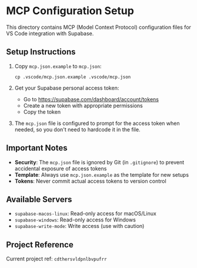 # MCP Configuration Setup

This directory contains MCP (Model Context Protocol) configuration files for VS Code integration with Supabase.

## Setup Instructions

1. Copy `mcp.json.example` to `mcp.json`:
   ```
   cp .vscode/mcp.json.example .vscode/mcp.json
   ```

2. Get your Supabase personal access token:
   - Go to https://supabase.com/dashboard/account/tokens
   - Create a new token with appropriate permissions
   - Copy the token

3. The `mcp.json` file is configured to prompt for the access token when needed, so you don't need to hardcode it in the file.

## Important Notes

- **Security**: The `mcp.json` file is ignored by Git (in `.gitignore`) to prevent accidental exposure of access tokens
- **Template**: Always use `mcp.json.example` as the template for new setups
- **Tokens**: Never commit actual access tokens to version control

## Available Servers

- `supabase-macos-linux`: Read-only access for macOS/Linux
- `supabase-windows`: Read-only access for Windows  
- `supabase-write-mode`: Write access (use with caution)

## Project Reference

Current project ref: `cdthersvldpnlbvpufrr`